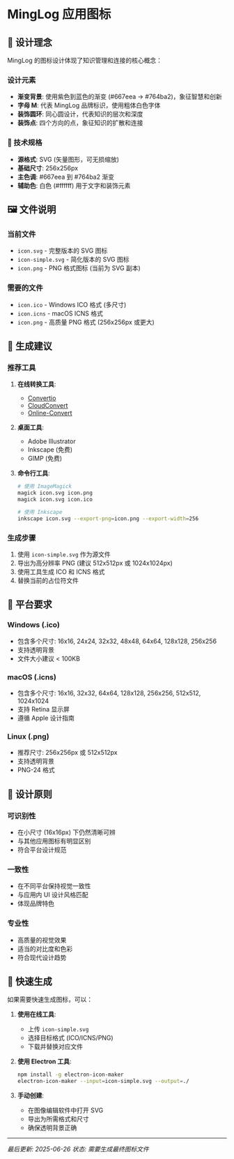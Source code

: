 # MingLog 应用图标

## 🎨 设计理念

MingLog 的图标设计体现了知识管理和连接的核心概念：

### 设计元素
- **渐变背景**: 使用紫色到蓝色的渐变 (#667eea → #764ba2)，象征智慧和创新
- **字母 M**: 代表 MingLog 品牌标识，使用粗体白色字体
- **装饰圆环**: 同心圆设计，代表知识的层次和深度
- **装饰点**: 四个方向的点，象征知识的扩散和连接

### 📐 技术规格
- **源格式**: SVG (矢量图形，可无损缩放)
- **基础尺寸**: 256x256px
- **主色调**: #667eea 到 #764ba2 渐变
- **辅助色**: 白色 (#ffffff) 用于文字和装饰元素

## 🖼️ 文件说明

### 当前文件
- `icon.svg` - 完整版本的 SVG 图标
- `icon-simple.svg` - 简化版本的 SVG 图标
- `icon.png` - PNG 格式图标 (当前为 SVG 副本)

### 需要的文件
- `icon.ico` - Windows ICO 格式 (多尺寸)
- `icon.icns` - macOS ICNS 格式
- `icon.png` - 高质量 PNG 格式 (256x256px 或更大)

## 🔧 生成建议

### 推荐工具
1. **在线转换工具**:
   - [Convertio](https://convertio.co/svg-ico/)
   - [CloudConvert](https://cloudconvert.com/svg-to-ico)
   - [Online-Convert](https://www.online-convert.com/)

2. **桌面工具**:
   - Adobe Illustrator
   - Inkscape (免费)
   - GIMP (免费)

3. **命令行工具**:
   ```bash
   # 使用 ImageMagick
   magick icon.svg icon.png
   magick icon.svg icon.ico
   
   # 使用 Inkscape
   inkscape icon.svg --export-png=icon.png --export-width=256
   ```

### 生成步骤
1. 使用 `icon-simple.svg` 作为源文件
2. 导出为高分辨率 PNG (建议 512x512px 或 1024x1024px)
3. 使用工具生成 ICO 和 ICNS 格式
4. 替换当前的占位符文件

## 📱 平台要求

### Windows (.ico)
- 包含多个尺寸: 16x16, 24x24, 32x32, 48x48, 64x64, 128x128, 256x256
- 支持透明背景
- 文件大小建议 < 100KB

### macOS (.icns)
- 包含多个尺寸: 16x16, 32x32, 64x64, 128x128, 256x256, 512x512, 1024x1024
- 支持 Retina 显示屏
- 遵循 Apple 设计指南

### Linux (.png)
- 推荐尺寸: 256x256px 或 512x512px
- 支持透明背景
- PNG-24 格式

## 🎯 设计原则

### 可识别性
- 在小尺寸 (16x16px) 下仍然清晰可辨
- 与其他应用图标有明显区别
- 符合平台设计规范

### 一致性
- 在不同平台保持视觉一致性
- 与应用内 UI 设计风格匹配
- 体现品牌特色

### 专业性
- 高质量的视觉效果
- 适当的对比度和色彩
- 符合现代设计趋势

## 🚀 快速生成

如果需要快速生成图标，可以：

1. **使用在线工具**:
   - 上传 `icon-simple.svg`
   - 选择目标格式 (ICO/ICNS/PNG)
   - 下载并替换对应文件

2. **使用 Electron 工具**:
   ```bash
   npm install -g electron-icon-maker
   electron-icon-maker --input=icon-simple.svg --output=./
   ```

3. **手动创建**:
   - 在图像编辑软件中打开 SVG
   - 导出为所需格式和尺寸
   - 确保透明背景正确

---

*最后更新: 2025-06-26*
*状态: 需要生成最终图标文件*
